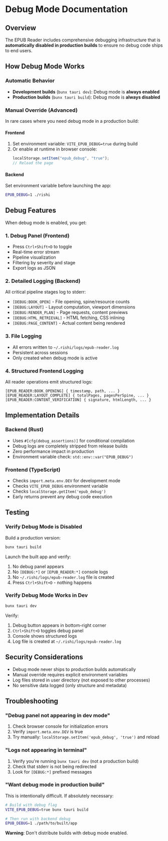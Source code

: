 # Debug Mode Documentation

## Overview

The EPUB Reader includes comprehensive debugging infrastructure that is **automatically disabled in production builds** to ensure no debug code ships to end users.

## How Debug Mode Works

### Automatic Behavior

- **Development builds** (`bunx tauri dev`): Debug mode is **always enabled**
- **Production builds** (`bunx tauri build`): Debug mode is **always disabled**

### Manual Override (Advanced)

In rare cases where you need debug mode in a production build:

#### Frontend

1. Set environment variable: `VITE_EPUB_DEBUG=true` during build
2. Or enable at runtime in browser console:
   ```javascript
   localStorage.setItem("epub_debug", "true");
   // Reload the page
   ```

#### Backend

Set environment variable before launching the app:

```bash
EPUB_DEBUG=1 ./rishi
```

## Debug Features

When debug mode is enabled, you get:

### 1. Debug Panel (Frontend)

- Press `Ctrl+Shift+D` to toggle
- Real-time error stream
- Pipeline visualization
- Filtering by severity and stage
- Export logs as JSON

### 2. Detailed Logging (Backend)

All critical pipeline stages log to stderr:

- `[DEBUG:BOOK_OPEN]` - File opening, spine/resource counts
- `[DEBUG:LAYOUT]` - Layout computation, viewport dimensions
- `[DEBUG:RENDER_PLAN]` - Page requests, content previews
- `[DEBUG:HTML_RETRIEVAL]` - HTML fetching, CSS inlining
- `[DEBUG:PAGE_CONTENT]` - Actual content being rendered

### 3. File Logging

- All errors written to `~/.rishi/logs/epub-reader.log`
- Persistent across sessions
- Only created when debug mode is active

### 4. Structured Frontend Logging

All reader operations emit structured logs:

```
[EPUB_READER:BOOK_OPENING] { timestamp, path, ... }
[EPUB_READER:LAYOUT_COMPLETE] { totalPages, pagesPerSpine, ... }
[EPUB_READER:CONTENT_VERIFICATION] { signature, htmlLength, ... }
```

## Implementation Details

### Backend (Rust)

- Uses `#[cfg(debug_assertions)]` for conditional compilation
- Debug logs are completely stripped from release builds
- Zero performance impact in production
- Environment variable check: `std::env::var("EPUB_DEBUG")`

### Frontend (TypeScript)

- Checks `import.meta.env.DEV` for development mode
- Checks `VITE_EPUB_DEBUG` environment variable
- Checks `localStorage.getItem('epub_debug')`
- Early returns prevent any debug code execution

## Testing

### Verify Debug Mode is Disabled

Build a production version:

```bash
bunx tauri build
```

Launch the built app and verify:

1. No debug panel appears
2. No `[DEBUG:*]` or `[EPUB_READER:*]` console logs
3. No `~/.rishi/logs/epub-reader.log` file is created
4. Press `Ctrl+Shift+D` - nothing happens

### Verify Debug Mode Works in Dev

```bash
bunx tauri dev
```

Verify:

1. Debug button appears in bottom-right corner
2. `Ctrl+Shift+D` toggles debug panel
3. Console shows structured logs
4. Log file is created at `~/.rishi/logs/epub-reader.log`

## Security Considerations

- Debug mode never ships to production builds automatically
- Manual override requires explicit environment variables
- Log files stored in user directory (not exposed to other processes)
- No sensitive data logged (only structure and metadata)

## Troubleshooting

### "Debug panel not appearing in dev mode"

1. Check browser console for initialization errors
2. Verify `import.meta.env.DEV` is true
3. Try manually: `localStorage.setItem('epub_debug', 'true')` and reload

### "Logs not appearing in terminal"

1. Verify you're running `bunx tauri dev` (not a production build)
2. Check that stderr is not being redirected
3. Look for `[DEBUG:*]` prefixed messages

### "Want debug mode in production build"

This is intentionally difficult. If absolutely necessary:

```bash
# Build with debug flag
VITE_EPUB_DEBUG=true bunx tauri build

# Then run with backend debug
EPUB_DEBUG=1 ./path/to/built/app
```

**Warning**: Don't distribute builds with debug mode enabled.

